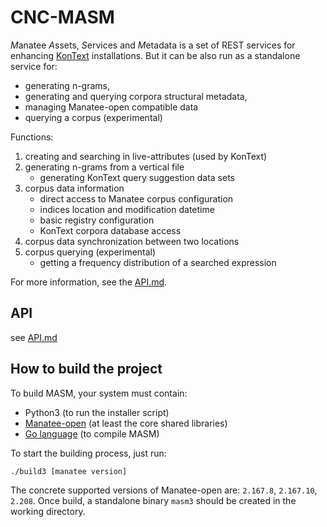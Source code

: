 # CNC-MASM

*M*anatee *A*ssets, *S*ervices and *M*etadata is a set of REST services for 
enhancing [KonText](https://github.com/czcorpus/kontext) installations. 
But it can be also run as a standalone service for:
- generating n-grams,
- generating and querying corpora structural metadata,
- managing Manatee-open compatible data
- querying a corpus (experimental)

Functions:

1. creating and searching in live-attributes (used by KonText)
2. generating n-grams from a vertical file
   * generating KonText query suggestion data sets
2. corpus data information 
   * direct access to Manatee corpus configuration
   * indices location and modification datetime
   * basic registry configuration
   * KonText corpora database access
3. corpus data synchronization between two locations
4. corpus querying (experimental)
   * getting a frequency distribution of a searched expression
   
For more information, see the [API.md](./API.md).
   
## API

see [API.md](./API.md)


## How to build the project

To build MASM, your system must contain:
  * Python3 (to run the installer script)
  * [Manatee-open](https://nlp.fi.muni.cz/trac/noske) (at least the core shared libraries)
  * [Go language](https://go.dev/) (to compile MASM)

To start the building process, just run:
```
./build3 [manatee version]
```
The concrete supported versions of Manatee-open are: `2.167.8`,  `2.167.10`,  `2.208`.
Once build, a standalone binary `masm3` should be created in the working directory.
